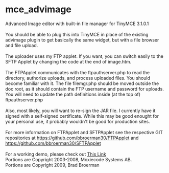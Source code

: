 mce_advimage
============

Advanced Image editor with built-in file manager for TinyMCE 3.1.0.1<br>
<br>
You should be able to plug this into TinyMCE in place of the existing 
advimage plugin to get basically the same widget, but with a file browser
and file upload. <br>
<br> 
The uploader uses my FTP applet. If you want, you can switch easily to the
SFTP Applet by changing the code at the end of image.htm.<br>
<br>
The FTPApplet communicates with the ftpauthserver.php to read the directory,
authorize uploads, and process uploaded files. You should become familiar
with it. The file filemgr.php should be moved outside the doc root, as it
should contain the FTP username and password for uploads. You will need
to update the path definitions inside (at the top of) ftpauthserver.php<br>
<br>
Also, most likely, you will want to re-sign the JAR file. I currently have it signed with a 
self-signed certificate. While this may be good enought for your personal use, it probably wouldn't be
good for production sites.<br>
<br>
For more information on FTPApplet and SFTPApplet see the respective GIT repositories at
https://github.com/bbroerman30/FTPApplet and https://github.com/bbroerman30/SFTPApplet<br>
<br>
For a working demo, please check out <a href='http://www.bbroerman.net/tinymce1.html'> This Link </a>
<br>
Portions are Copyright 2003-2008, Moxiecode Systems AB.<br>
Portions are Copyright 2009, Brad Broerman<br>
<br>
